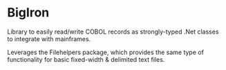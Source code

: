 # BigIron

Library to easily read/write COBOL records as strongly-typed .Net classes to integrate with mainframes. 

Leverages the Filehelpers package, which provides the same type of functionality for basic fixed-width & delimited text files. 
